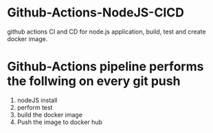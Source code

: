 # Github-Actions-NodeJS-CICD
github actions CI and CD for node.js application, build, test and create docker image.

# Github-Actions pipeline performs the follwing on every git push
1. nodeJS install
2. perform test 
3. build the docker image
4. Push the image to docker hub
